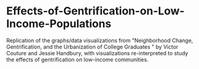 # Effects-of-Gentrification-on-Low-Income-Populations
Replication of the graphs/data visualizations from "Neighborhood Change, Gentrification, and the Urbanization of College Graduates " by Victor Couture and Jessie Handbury, with visualizations re-interpreted to study the effects of gentrification on low-income communities.
